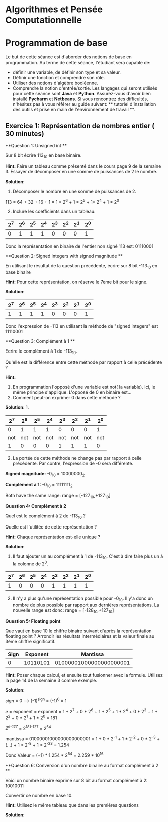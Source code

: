 Algorithmes et Pensée Computationnelle
======================================

# Programmation de base

Le but de cette séance est d'aborder des notions de base en programmation. Au terme de cette séance, l'étudiant sera capable de:
- définir une variable, de définir son type et sa valeur.
- Définir une fonction et comprendre son rôle.
- Utiliser des notions d'algèbre booléenne.
- Comprendre la notion d'entrée/sortie.
Les langages qui seront utilisés pour cette séance sont __Java__ et __Python__. Assurez-vous d'avoir bien installé __Pycharm__ et __Netbeans__. Si vous rencontrez des difficultés, n'hésitez pas à vous référer au guide suivant: ** tutoriel d'installation des outils et prise en main de l'environnement de travail **.


## Exercice 1: Représentation de nombres entier ( 30 minutes)

**Question 1: Unsigned int ** 

  Sur 8 bit écrire 113<sub>10</sub> en base binaire.

  **Hint:** Faire un tableau comme présenté dans le cours page 9 de la semaine 3. Essayer de décomposer en une somme de puissances de 2 le nombre.

  **Solution:** 
  1. Décomposer le nombre en une somme de puissances de 2.

  113 = 64 + 32 + 16 + 1 = 1 * 2<sup>6</sup> + 1 * 2<sup>5</sup> + 1* 2<sup>4</sup> + 1 * 2<sup>0</sup>

  2.  Inclure les coefficients dans un tableau:

  | 2<sup>7</sup> | 2<sup>6</sup> | 2<sup>5</sup> | 2<sup>4</sup> | 2<sup>3</sup> | 2<sup>2</sup> | 2<sup>1</sup> | 2<sup>0</sup> |
  | --------- | --------- | --------- | --------- | --------- | --------- | --------- | --------- |
  | 0 | 1 | 1 | 1 | 0 | 0 | 0 | 1 |

  Donc la représentation en binaire de l'entier non signé 113 est: 01110001


**Question 2: Signed integers with signed magnitude **

  En utilisant le résultat de la question précédente, écrire sur 8 bit -113<sub>10</sub> en base binaire 

  **Hint:** Pour cette représentation, on réserve le 7ème bit pour le signe.

  **Solution:**

  | 2<sup>7</sup> | 2<sup>6</sup> | 2<sup>5</sup> | 2<sup>4</sup> | 2<sup>3</sup> | 2<sup>2</sup> | 2<sup>1</sup> | 2<sup>0</sup> |
  | --------- | --------- | --------- | --------- | --------- | --------- | --------- | --------- |
  | 1 | 1 | 1 | 1 | 0 | 0 | 0 | 1 |

  Donc l'expression de -113 en utilisant la méthode de "signed integers" est 11110001

**Question 3: Complément à 1 ** 

  Ecrire le complément à 1 de -113<sub>10</sub>. 

  Qu'elle est la différence entre cette méthode par rapport à celle précédente ?

  **Hint:** 

  1. En programmation l'opposé d'une variable est not( la variable). Ici, le même principe s'applique. L'opposé de 0 en binaire est...
  2. Comment peut-on exprimer 0 dans cette méthode ?



  **Solution:** 
  1.

  | 2<sup>7</sup> | 2<sup>6</sup> | 2<sup>5</sup> | 2<sup>4</sup> | 2<sup>3</sup> | 2<sup>2</sup> | 2<sup>1</sup> | 2<sup>0</sup> |
  | --------- | --------- | --------- | --------- | --------- | --------- | --------- | --------- |
  | 0 | 1 | 1 | 1 | 0 | 0 | 0 | 1 |
  | not | not | not | not | not | not | not | not |
  | 1 | 0 | 0 | 0 | 1 | 1 | 1 | 0 |

  2. La portée de cette méthode ne change pas par rapport à celle précédente. Par contre, l'expression de -0 sera différente. 

  **Signed magnitude:** -0<sub>10</sub> = 10000000<sub>2</sub>

  **Complément à 1:** -0<sub>10</sub> = 11111111<sub>2</sub>

  Both have the same range: range = [-127<sub>10</sub>,+127<sub>10</sub>] 


**Question 4: Complément à 2**
  
  Quel est le complément à 2 de -113<sub>10</sub> ?
  
  Quelle est l'utilitée de cette représentation ?
  
  **Hint:** Chaque représentation est-elle unique ?
  
  **Solution:** 
  
  1. Il faut ajouter un au complément à 1 de -113<sub>10</sub>. C'est à dire faire plus un à la colonne de 2<sup>0</sup>.
  
  | 2<sup>7</sup> | 2<sup>6</sup> | 2<sup>5</sup> | 2<sup>4</sup> | 2<sup>3</sup> | 2<sup>2</sup> | 2<sup>1</sup> | 2<sup>0</sup> |
  | --------- | --------- | --------- | --------- | --------- | --------- | --------- | --------- |
  | 1 | 0 | 0 | 0 | 1 | 1 | 1 | 1 |
  
  2. Il n'y a plus qu'une représentation possible pour -0<sub>10</sub>. Il y'a donc un nombre de plus possible par rapport aux dernières représentations. La      nouvelle range est donc: range = [-128<sub>10</sub>,+127<sub>10</sub>] 
  
 **Question 5: Floating point**
  
  Que vaut en base 10 le chiffre binaire suivant d'après la représentation floating point ? Arrondir les résultats intermédiaires et la valeur finale au 3ème chiffre significatif.
  
  | Sign | Exponent | Mantissa |
  | --------- | --------- | --------- | 
  | 0 | 10110101 | 01000001000000000000001 |
  
  **Hint:** Poser chaque calcul, et ensuite tout fusionner avec la formule. Utilisez la page 14 de la semaine 3 comme exemple.
  
  **Solution:**
  
  *sign* = 0 --> (-1)<sup>sign</sup> = (-1)<sup>0</sup> = 1
  
  *e* = exponent = exponent = 1 * 2<sup>7</sup> + 0 * 2<sup>6</sup> + 1 * 2<sup>5</sup> + 1 * 2<sup>4</sup> + 0 * 2<sup>3</sup> + 1 * 2<sup>2</sup> + 0 * 2<sup>1</sup> + 1 * 2<sup>0</sup> = 181
  
  *2<sup>e-127</sup>* = 2<sup>181-127</sup> = 2<sup>54</sup>
  
  mantissa = 01000001000000000000001 = 1 + 0 * 2<sup>-1</sup> + 1 * 2<sup>-2</sup> + 0 * 2<sup>-3</sup> + (...) + 1 * 2<sup>-8</sup> + 1 * 2<sup>-23</sup> = 1.254
  
  Donc Valeur = (+1) * 1.254 * 2<sup>54</sup> = 2.259 * 10<sup>16</sup>
  
 **Question 6: Conversion d'un nombre binaire au format complément à 2 **
 
 Voici un nombre binaire exprimé sur 8 bit au format complément à 2: 10010011
 
 Convertir ce nombre en base 10.
 
 **Hint:** Utilisez le même tableau que dans les premières questions
 
 **Solution:**


